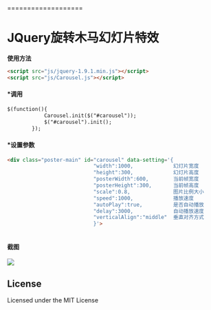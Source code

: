 ===================
#  JQuery旋转木马幻灯片特效
<i class="icon-cog"></i> **使用方法** 
```html
<script src="js/jquery-1.9.1.min.js"></script> 
<script src="js/Carousel.js"></script> 
```
#### <i class="icon-file"></i> *调用
```html
$(function(){
			Carousel.init($("#carousel"));
			$("#carousel").init();
		});
```
#### <i class="icon-pencil"></i> *设置参数 
```html
<div class="poster-main" id="carousel" data-setting='{
							"width":1000,             幻灯片宽度
							"height":300,             幻灯片高度
							"posterWidth":600,        当前帧宽度
							"posterHeight":300,       当前帧高度
							"scale":0.8,              图片比例大小
							"speed":1000,             播放速度
							"autoPlay":true,          是否自动播放
							"delay":3000,             自动播放速度
							"verticalAlign":"middle"  垂直对齐方式
							}'> 
							
```
#### 截图
![](carousel.gif)

## License

Licensed under the MIT License
